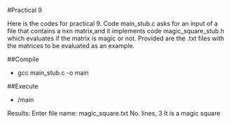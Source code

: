 #Practical 9

Here is the codes for practical 9. Code main_stub.c asks for an input of a file that contains a nxn matrix,and it implements code magic_square_stub.h which evaluates if the matrix is magic or not. Provided are the .txt files with the matrices to be evaluated as an example. 

##Compile
* gcc main_stub.c -o main

##Execute
* /main

Results: 
Enter file name: magic_square.txt
No. lines, 3
It is a magic square

